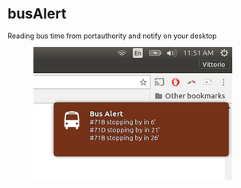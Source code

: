 # busAlert

Reading bus time from portauthority and notify on your desktop

<div style="text-align:center"><img src ="https://raw.githubusercontent.com/vittoriop/busAlert/stable/screenshot/notification.png" /></div>
